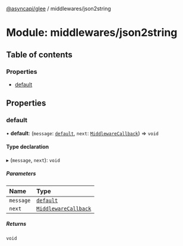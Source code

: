 [@asyncapi/glee](../README.md) / middlewares/json2string

# Module: middlewares/json2string

## Table of contents

### Properties

- [default](middlewares_json2string.md#default)

## Properties

### default

• **default**: (`message`: [`default`](../classes/lib_message.default.md), `next`: [`MiddlewareCallback`](middlewares.md#middlewarecallback)) => `void`

#### Type declaration

▸ (`message`, `next`): `void`

##### Parameters

| Name | Type |
| :------ | :------ |
| `message` | [`default`](../classes/lib_message.default.md) |
| `next` | [`MiddlewareCallback`](middlewares.md#middlewarecallback) |

##### Returns

`void`
